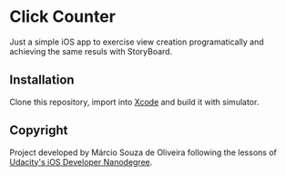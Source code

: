 # Click Counter

Just a simple iOS app to exercise view creation programatically and achieving the same resuls with StoryBoard.

## Installation

Clone this repository, import into [Xcode](https://developer.apple.com/xcode/) and build it with simulator.

## Copyright

Project developed by Márcio Souza de Oliveira following the lessons of [Udacity's iOS Developer Nanodegree](https://www.udacity.com/course/ios-developer-nanodegree--nd003).
